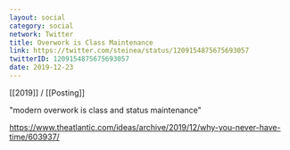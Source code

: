 ```yaml
---
layout: social
category: social
network: Twitter
title: Overwork is Class Maintenance
link: https://twitter.com/steinea/status/1209154875675693057
twitterID: 1209154875675693057
date: 2019-12-23
---
```


[[2019]] / [[Posting]]

"modern overwork is class and status maintenance"

<https://www.theatlantic.com/ideas/archive/2019/12/why-you-never-have-time/603937/>
